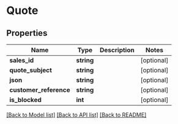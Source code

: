# Quote

## Properties

 Name                   | Type       | Description | Notes      
------------------------|------------|-------------|------------
 **sales_id**           | **string** |             | [optional] 
 **quote_subject**      | **string** |             | [optional] 
 **json**               | **string** |             | [optional] 
 **customer_reference** | **string** |             | [optional] 
 **is_blocked**         | **int**    |             | [optional] 

[[Back to Model list]](../../README.md#documentation-for-models) [[Back to API list]](../../README.md#documentation-for-api-endpoints) [[Back to README]](../../README.md)


